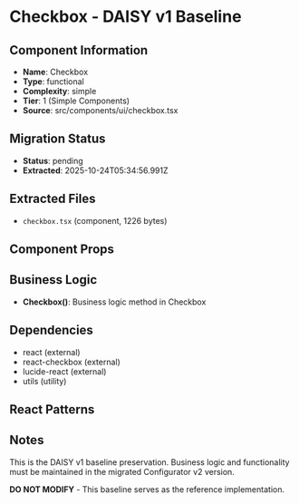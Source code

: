 # Checkbox - DAISY v1 Baseline

## Component Information

- **Name**: Checkbox
- **Type**: functional
- **Complexity**: simple
- **Tier**: 1 (Simple Components)
- **Source**: src/components/ui/checkbox.tsx

## Migration Status

- **Status**: pending
- **Extracted**: 2025-10-24T05:34:56.991Z

## Extracted Files

- `checkbox.tsx` (component, 1226 bytes)

## Component Props



## Business Logic

- **Checkbox()**: Business logic method in Checkbox

## Dependencies

- react (external)
- react-checkbox (external)
- lucide-react (external)
- utils (utility)

## React Patterns



## Notes

This is the DAISY v1 baseline preservation. Business logic and functionality
must be maintained in the migrated Configurator v2 version.

**DO NOT MODIFY** - This baseline serves as the reference implementation.
